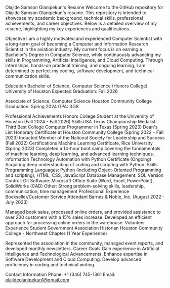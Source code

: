 Olajide Samson Olanipekun's Resume
Welcome to the GitHub repository for Olajide Samson Olanipekun's resume.
This repository is intended to showcase my academic background, technical skills, professional achievements, and career objectives.
Below is a detailed overview of my resume, highlighting my key experiences and qualifications.

Objective
I am a highly motivated and experienced Computer Scientist with a long-term goal of becoming a Computer and Information Research Scientist in the aviation industry.
My current focus is on earning a Bachelor's Degree in Computer Science, while continuously advancing my skills in Programming, Artificial Intelligence, and Cloud Computing.
Through internships, hands-on practical training, and ongoing learning, I am determined to perfect my coding, software development, and technical communication skills.

Education
Bachelor of Science, Computer Science (Honors College)
University of Houston
Expected Graduation: Fall 2026

Associate of Science, Computer Science
Houston Community College
Graduation: Spring 2024
GPA: 3.58

Professional Achievements
Honors College Student at the University of Houston (Fall 2024 - Fall 2026)
SkillsUSA Texas Championship Medalist: Third Best College Computer Programmer in Texas (Spring 2023)
Dean's List Honorary Certificate at Houston Community College (Spring 2022 – Fall 2023)
Inducted Member of the National Society for Leadership and Success (Fall 2022)
Certifications
Machine Learning Certificate, Rice University (Spring 2023)
Completed a 14-hour boot camp covering the fundamentals of machine learning, deep learning, and advanced learning techniques.
Information Technology Automation with Python Certificate (Ongoing)
Acquiring deep understanding of coding and scripting with Python.
Skills
Programming Languages: Python (including Object-Oriented Programming and scripting), HTML, CSS, JavaScript
Database Management: SQL
Version Control: Git
Software: Microsoft Office Suite (Word, Excel, PowerPoint), SolidWorks (CAD)
Other: Strong problem-solving skills, leadership, communication, time management
Professional Experience
Bookseller/Customer Service Attendant
Barnes & Noble, Inc. (August 2022 - July 2023)

Managed book sales, processed online orders, and provided assistance to over 200 customers with a 15% sales increase.
Developed an efficient approach for processing online orders in the warehouse.
Volunteer Experience
Student Government Association Historian
Houston Community College - Northwest Chapter (1 Year Experience)

Represented the association in the community, managed event reports, and developed monthly newsletters.
Career Goals
Gain experience in Artificial Intelligence and Technological Advancements.
Enhance expertise in Software Development and Cloud Computing.
Develop advanced proficiency in coding and technical writing.

Contact Information
Phone: +1 (346) 745-1361
Email: olajideolanipekun1@gmail.com
